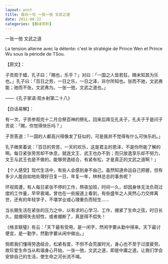 ```yaml
---
layout: post
title: 每日一句 一张一弛 文武之道
date: 2011-08-22
categories: [翻译赏析]  
---
```


一张一弛 文武之道

La tension alterne avec la détente: c'est le stratégie de Prince Wen et Prince Wu sous la période de TSou.

【原文】：

子贡观于蜡，孔子曰：「赐也，乐乎？」对曰：「一国之人皆若狂，赐未知其为乐也。」孔子曰：「百日之劳，一日之乐，一日之泽，非尔所知也。张而不驰，文武弗能；驰而不张，文武弗为。一张一弛，文武之道也。」

——《孔子家语·观乡射第二十八》

【白话易解】：

有一次，子贡参观完十二月合祭百神的祭礼，回来后拜见孔夫子，孔夫子于是问子贡说：「赐，你觉得快乐吗？」

子贡答道：「一国的人都高兴得像发了狂似的，可是我并不觉得有什么可快乐的。」

孔子微笑着说：「百日的劳苦，一天的欢乐，这是君主的恩泽，不是你所能了解的啊。每日紧张劳苦却不休息，就连文王、武王也办不到；而只放逸享乐却不努力，文王与武王也是不做的。能够劳逸结合，有紧有松，才是真正的文武之道啊！」

【个人感受】现代生活中，有些人会感到身不由己，虽然知道命运自己把握，但有多少人能自如地处理好日复一日，年复一年，林林总总的事务呢？

环视周遭，有人每日紧张不停的工作，熬夜加班，时间一久，却因身体无法负荷过度的工作量，早早衰竭。曾也在一些报道上看到，有些盛年之人突然心力交瘁离世，还有的年轻学子，不堪学业或心理重负而轻生……

当长期生活在紧张的压力之中，以有求的心学习、工作，绷紧了生命之弦，时日长久，就绷得失去韧性，或者绷断了，真是得不偿失！

《格言联璧》有云：「天下最有受用，是一闲字，然闲字要从勤中得来。天下最讨便宜，是一勤字，然勤字要从闲中做出。」

倘若我们懂得劳逸结合，松紧有度，不但不会荒废时光，身心也不至于过度疲劳。故珍爱生命当从和谐身心开始，一张一弛，文武之道，即是中庸之道。让我们学会安排自己的生活，使生命之河长流不竭。
